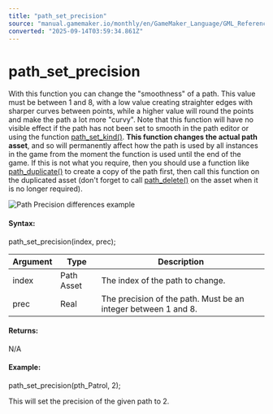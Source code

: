 ```yaml
---
title: "path_set_precision"
source: "manual.gamemaker.io/monthly/en/GameMaker_Language/GML_Reference/Asset_Management/Paths/Path_Manipulation/path_set_precision.htm"
converted: "2025-09-14T03:59:34.861Z"
---
```


# path\_set\_precision

With this function you can change the "smoothness" of a path. This value must be between 1 and 8, with a low value creating straighter edges with sharper curves between points, while a higher value will round the points and make the path a lot more "curvy". Note that this function will have no visible effect if the path has not been set to smooth in the path editor or using the function [path\_set\_kind()](path_set_kind.md). **This function changes the actual path asset**, and so will permanently affect how the path is used by all instances in the game from the moment the function is used until the end of the game. If this is not what you require, then you should use a function like [path\_duplicate()](path_duplicate.md) to create a copy of the path first, then call this function on the duplicated asset (don't forget to call [path\_delete()](path_delete.md) on the asset when it is no longer required).

![Path Precision differences example](../../../../../assets/Images/Scripting_Reference/GML/Reference/Paths/setprecision.png)

#### Syntax:

path\_set\_precision(index, prec);

| Argument | Type | Description |
| --- | --- | --- |
| index | Path Asset | The index of the path to change. |
| prec | Real | The precision of the path. Must be an integer between 1 and 8. |

#### Returns:

N/A

#### Example:

path\_set\_precision(pth\_Patrol, 2);

This will set the precision of the given path to 2.
